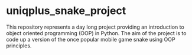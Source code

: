 # uniqplus_snake_project

This repository represents a day long project providing an introduction to object oriented programming (OOP) in Python. The aim of the project is to code up a version of the once popular mobile game snake using OOP principles.

